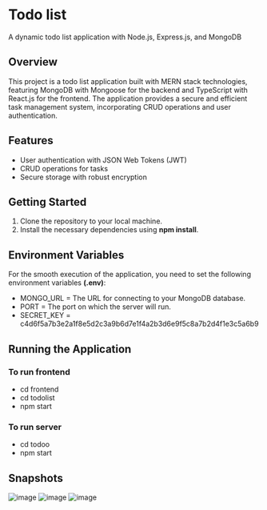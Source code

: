 # Todo list
A dynamic todo list application with Node.js, Express.js, and MongoDB
## Overview
This project is a todo list application built with MERN stack technologies, featuring MongoDB with Mongoose for the backend and TypeScript with React.js for the frontend. The application provides a secure and efficient task management system, incorporating CRUD operations and user authentication.
## Features

- User authentication with JSON Web Tokens (JWT)
- CRUD operations for tasks
- Secure storage with robust encryption
## Getting Started

1. Clone the repository to your local machine.
2. Install the necessary dependencies using **npm install**.

## Environment Variables
For the smooth execution of the application, you need to set the following environment variables **(.env)**:

* MONGO_URL = The URL for connecting to your MongoDB database.
* PORT = The port on which the server will run.
* SECRET_KEY = c4d6f5a7b3e2a1f8e5d2c3a9b6d7e1f4a2b3d6e9f5c8a7b2d4f1e3c5a6b9

## Running the Application
### To run frontend 
* cd frontend 
* cd todolist 
* npm start
### To run server
* cd todoo
* npm start

## Snapshots
![image](https://github.com/Abdelrahmanradwann/Todo_list_using_node.js/assets/133225811/c57c5d1b-8f5f-48bf-83e9-2f11748400ca)
![image](https://github.com/Abdelrahmanradwann/Todo_list_using_node.js/assets/133225811/56c1810f-a1f5-4244-8ed4-2ae981840bbe)
![image](https://github.com/Abdelrahmanradwann/Todo_list_using_node.js/assets/133225811/4d0e826f-09c0-4047-b821-51d368f163cb)





  
